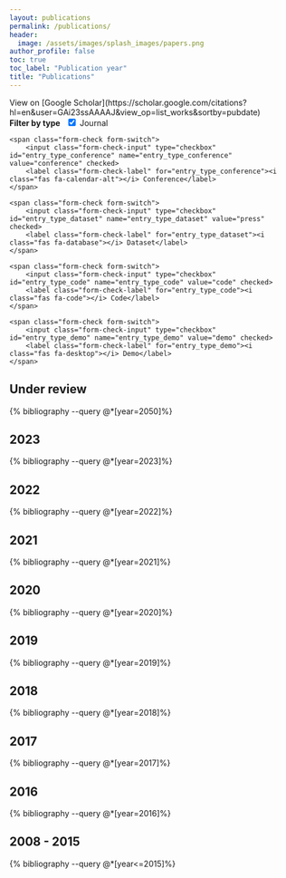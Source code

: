 ```yaml
---
layout: publications
permalink: /publications/
header:
  image: /assets/images/splash_images/papers.png
author_profile: false
toc: true
toc_label: "Publication year"
title: "Publications"
---
```


<script type="text/javascript" src="https://d1bxh8uas1mnw7.cloudfront.net/assets/embed.js"></script>
<link rel="stylesheet" href="https://pro.fontawesome.com/releases/v5.10.0/css/all.css" integrity="sha384-AYmEC3Yw5cVb3ZcuHtOA93w35dYTsvhLPVnYs9eStHfGJvOvKxVfELGroGkvsg+p" crossorigin="anonymous"/>
View on [Google Scholar](https://scholar.google.com/citations?hl=en&user=GAi23ssAAAAJ&view_op=list_works&sortby=pubdate)
<style>
.skip-links {
    height: 0;    
}
@media only screen and (min-width: 740px) {    
    li img {
        vertical-align: middle;
        float: right;
        margin-right: 20px;
        width:100%;
        max-width:200px;
        border-radius: 5%;
        transition: transform .1s;
        box-shadow: 1px 2px 3px #3e3d3c59;
    }
    li img:hover {    
        transform: scale(1.5);
        box-shadow: 2px 2px 18px #D44500;
    }
    ol ol li {
        margin-bottom: 0;
    }
    ol ol {
        padding-left: 1em;
    }
    ol {
        padding-left: 0.5em;
    }
    ul {
      list-style: none;
      margin-left: 0;
      padding-left: 0;
    }
    .bibliography li {
      display: inline-block;
      padding-left: 1em;
    }
    .bibliography li:before {
      content: "•";
      padding-right: 5px;
    }
}
@media only screen and (max-width: 740px) {
    .bibliography li {
      display: inline-block;
    }
    h2 {
        margin-top: 0;
    }
    ol {
        margin-left: 0;
        padding-left: 0;
    }
    ol ol {
        margin-top: 0;
        margin-bottom: 30px;
        text-indent: 0;
        padding-left: 0;
    }
    li img {
            /*vertical-align: middle;*/
            display: block;
            /*margin-right: 20px;*/
            height:100%;
            max-height:200px;
            border-radius: 5%;
            /*transition: transform .1s;*/
            box-shadow: 1px 2px 3px #3e3d3c59;
        }
}
</style>

[//]: # (<form>)

[//]: # (    <input type="checkbox" id="entry_type_article" name="entry_type_article" value="article" checked>)

[//]: # (    <label for="entry_type_article">Article</label>)

[//]: # (    <input type="checkbox" id="entry_type_conference" name="entry_type_conference" value="conference" checked>)

[//]: # (    <label for="entry_type_conference">Conference</label>    )

[//]: # (    <input type="checkbox" id="entry_type_dataset" name="entry_type_dataset" value="press" checked>)

[//]: # (    <label for="entry_type_dataset">Dataset</label>)

[//]: # (    <input type="checkbox" id="entry_type_code" name="entry_type_code" value="code" checked>)

[//]: # (    <label for="entry_type_code">Code</label>)

[//]: # (    <input type="checkbox" id="entry_type_demo" name="entry_type_demo" value="demo" checked>)

[//]: # (    <label for="entry_type_demo">Demo</label>)

[//]: # (</form>)
<form class="form-inline">
<strong>Filter by type &nbsp;</strong>
    <span class="form-check form-switch">
        <input class="form-check-input" type="checkbox" id="entry_type_article" name="entry_type_article" value="article" checked>
        <label class="form-check-label" for="entry_type_article"><i class="fas fa-newspaper"></i> Journal</label>
    </span>

    <span class="form-check form-switch">
        <input class="form-check-input" type="checkbox" id="entry_type_conference" name="entry_type_conference" value="conference" checked>
        <label class="form-check-label" for="entry_type_conference"><i class="fas fa-calendar-alt"></i> Conference</label>
    </span>

    <span class="form-check form-switch">
        <input class="form-check-input" type="checkbox" id="entry_type_dataset" name="entry_type_dataset" value="press" checked>
        <label class="form-check-label" for="entry_type_dataset"><i class="fas fa-database"></i> Dataset</label>
    </span>

    <span class="form-check form-switch">
        <input class="form-check-input" type="checkbox" id="entry_type_code" name="entry_type_code" value="code" checked>
        <label class="form-check-label" for="entry_type_code"><i class="fas fa-code"></i> Code</label>
    </span>

    <span class="form-check form-switch">
        <input class="form-check-input" type="checkbox" id="entry_type_demo" name="entry_type_demo" value="demo" checked>
        <label class="form-check-label" for="entry_type_demo"><i class="fas fa-desktop"></i> Demo</label>
    </span>
</form>




<script type="text/javascript">

var waitForLoad = function () {
    if (typeof $ != "undefined") {
        $(document).ready(function() {
            var filter = function() {
                $(".bib_entry").each(function() {
                    var entry_type_article = $(this).hasClass("entry_type_article");
                    var entry_type_conference = $(this).hasClass("entry_type_inproceedings");                    
                    // check for code, demo, dataset
                    var code_exists = $(this).hasClass("code_exists_true");
                    var demo_exists = $(this).hasClass("demo_exists_true");
                    var dataset_exists = $(this).hasClass("dataset_exists_true");
                    
                    var show_based_on_entry_type = (entry_type_article && $("#entry_type_article").is(":checked")) || (entry_type_conference && $("#entry_type_conference").is(":checked")) || (dataset_exists && $("#entry_type_dataset").is(":checked")) || (code_exists && $("#entry_type_code").is(":checked")) || (demo_exists && $("#entry_type_demo").is(":checked"));

                    if (show_based_on_entry_type) {
                        $(this).show();
                    } else {
                        $(this).hide();
                    }
                });
            };
            filter();
            $("input").change(function() {
                filter();
            });
        });
    } else {
        setTimeout(waitForLoad, 100);
    }
};
waitForLoad();

</script>

## Under review

{% bibliography --query @*[year=2050]%}

## 2023

{% bibliography --query @*[year=2023]%}

## 2022

{% bibliography --query @*[year=2022]%}

## 2021

{% bibliography --query @*[year=2021]%}

## 2020

{% bibliography --query @*[year=2020]%}

## 2019

{% bibliography --query @*[year=2019]%}

## 2018

{% bibliography --query @*[year=2018]%}

## 2017

{% bibliography --query @*[year=2017]%}

## 2016

{% bibliography --query @*[year=2016]%}

## 2008 - 2015

{% bibliography --query @*[year<=2015]%}

